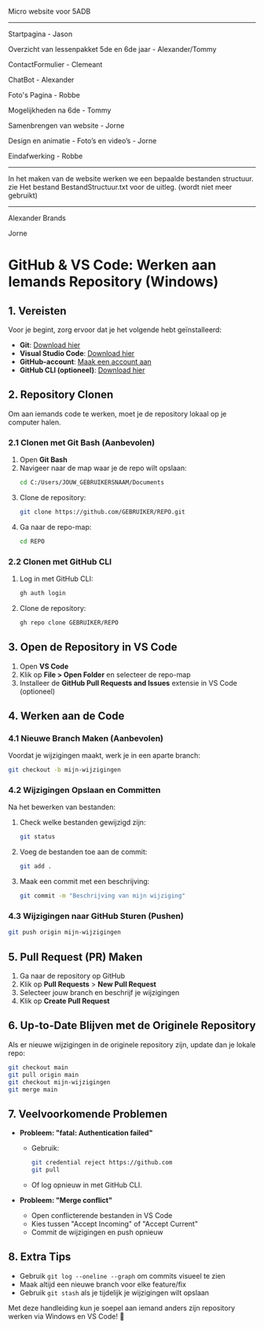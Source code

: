Micro website voor 5ADB

---

Startpagina - Jason

Overzicht van lessenpakket 5de en 6de jaar - Alexander/Tommy

ContactFormulier - Clemeant

ChatBot - Alexander

Foto's Pagina - Robbe

Mogelijkheden na 6de - Tommy

Samenbrengen van website - Jorne

Design en animatie -
Foto’s en video’s - Jorne

Eindafwerking - Robbe

---

In het maken van de website werken we een bepaalde bestanden structuur.
zie Het bestand BestandStructuur.txt voor de uitleg.
(wordt niet meer gebruikt)

---

Alexander Brands

Jorne




# GitHub & VS Code: Werken aan Iemands Repository (Windows)

## 1. Vereisten
Voor je begint, zorg ervoor dat je het volgende hebt geïnstalleerd:

- **Git**: [Download hier](https://git-scm.com/downloads)
- **Visual Studio Code**: [Download hier](https://code.visualstudio.com/)
- **GitHub-account**: [Maak een account aan](https://github.com/)
- **GitHub CLI (optioneel)**: [Download hier](https://cli.github.com/)

## 2. Repository Clonen
Om aan iemands code te werken, moet je de repository lokaal op je computer halen.

### 2.1 Clonen met Git Bash (Aanbevolen)
1. Open **Git Bash**
2. Navigeer naar de map waar je de repo wilt opslaan:
   ```sh
   cd C:/Users/JOUW_GEBRUIKERSNAAM/Documents
   ```
3. Clone de repository:
   ```sh
   git clone https://github.com/GEBRUIKER/REPO.git
   ```
4. Ga naar de repo-map:
   ```sh
   cd REPO
   ```

### 2.2 Clonen met GitHub CLI
1. Log in met GitHub CLI:
   ```sh
   gh auth login
   ```
2. Clone de repository:
   ```sh
   gh repo clone GEBRUIKER/REPO
   ```

## 3. Open de Repository in VS Code
1. Open **VS Code**
2. Klik op **File > Open Folder** en selecteer de repo-map
3. Installeer de **GitHub Pull Requests and Issues** extensie in VS Code (optioneel)

## 4. Werken aan de Code
### 4.1 Nieuwe Branch Maken (Aanbevolen)
Voordat je wijzigingen maakt, werk je in een aparte branch:
```sh
git checkout -b mijn-wijzigingen
```

### 4.2 Wijzigingen Opslaan en Committen
Na het bewerken van bestanden:
1. Check welke bestanden gewijzigd zijn:
   ```sh
   git status
   ```
2. Voeg de bestanden toe aan de commit:
   ```sh
   git add .
   ```
3. Maak een commit met een beschrijving:
   ```sh
   git commit -m "Beschrijving van mijn wijziging"
   ```

### 4.3 Wijzigingen naar GitHub Sturen (Pushen)
```sh
git push origin mijn-wijzigingen
```

## 5. Pull Request (PR) Maken
1. Ga naar de repository op GitHub
2. Klik op **Pull Requests** > **New Pull Request**
3. Selecteer jouw branch en beschrijf je wijzigingen
4. Klik op **Create Pull Request**

## 6. Up-to-Date Blijven met de Originele Repository
Als er nieuwe wijzigingen in de originele repository zijn, update dan je lokale repo:
```sh
git checkout main  
git pull origin main  
git checkout mijn-wijzigingen  
git merge main  
```

## 7. Veelvoorkomende Problemen
- **Probleem: "fatal: Authentication failed"**  
  - Gebruik:  
    ```sh
    git credential reject https://github.com
    git pull
    ```
  - Of log opnieuw in met GitHub CLI.

- **Probleem: "Merge conflict"**  
  - Open conflicterende bestanden in VS Code  
  - Kies tussen "Accept Incoming" of "Accept Current"  
  - Commit de wijzigingen en push opnieuw  

## 8. Extra Tips
- Gebruik `git log --oneline --graph` om commits visueel te zien
- Maak altijd een nieuwe branch voor elke feature/fix
- Gebruik `git stash` als je tijdelijk je wijzigingen wilt opslaan

Met deze handleiding kun je soepel aan iemand anders zijn repository werken via Windows en VS Code! 🚀

